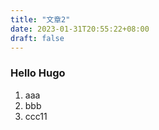 ```yaml
---
title: "文章2"
date: 2023-01-31T20:55:22+08:00
draft: false
---
```


### Hello Hugo

 1. aaa
 1. bbb
 1. ccc11
